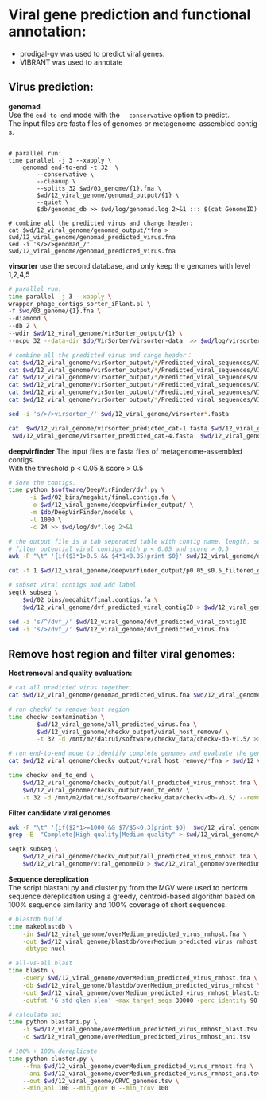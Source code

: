 # Viral gene prediction and functional annotation:
- prodigal-gv was used to predict viral genes.
- VIBRANT was used to annotate
## Virus prediction:
**genomad**   
Use the `end-to-end` mode with the `--conservative` option to predict.   
The input files are fasta files of genomes or metagenome-assembled contig          
                        s.
```bas

# parallel run:
time parallel -j 3 --xapply \
    genomad end-to-end -t 32  \
        --conservative \
        --cleanup \
        --splits 32 $wd/03_genome/{1}.fna \
        $wd/12_viral_genome/genomad_output/{1} \
        --quiet \
        $db/genomad_db >> $wd/log/genomad.log 2>&1 ::: $(cat GenomeID)

# combine all the predicted virus and change header:
cat $wd/12_viral_genome/genomad_output/*fna > $wd/12_viral_genome/genomad_predicted_virus.fna
sed -i 's/>/>genomad_/' $wd/12_viral_genome/genomad_predicted_virus.fna
```

**virsorter**
use the second database, and only keep the genomes with level 1,2,4,5
```bash
# parallel run:
time parallel -j 3 --xapply \
wrapper_phage_contigs_sorter_iPlant.pl \
-f $wd/03_genome/{1}.fna \
--diamond \
--db 2 \
--wdir $wd/12_viral_genome/virSorter_output/{1} \
--ncpu 32 --data-dir $db/VirSorter/virsorter-data  >> $wd/log/virsorter.log 2>&1 ::: $(cat GenomeID)

# combine all the predicted virus and cange header：
cat $wd/12_viral_genome/virSorter_output/*/Predicted_viral_sequences/VIRSorter_cat-1.fasta > $wd/12_viral_genome/virsorter_predicted_cat-1.fasta
cat $wd/12_viral_genome/virSorter_output/*/Predicted_viral_sequences/VIRSorter_cat-2.fasta > $wd/12_viral_genome/virsorter_predicted_cat-2.fasta
cat $wd/12_viral_genome/virSorter_output/*/Predicted_viral_sequences/VIRSorter_cat-3.fasta > $wd/12_viral_genome/virsorter_predicted_cat-3.fasta
cat $wd/12_viral_genome/virSorter_output/*/Predicted_viral_sequences/VIRSorter_prophages_cat-4.fasta > $wd/12_viral_genome/virsorter_predicted_cat-4.fasta
cat $wd/12_viral_genome/virSorter_output/*/Predicted_viral_sequences/VIRSorter_prophages_cat-5.fasta > $wd/12_viral_genome/virsorter_predicted_cat-5.fasta
cat $wd/12_viral_genome/virSorter_output/*/Predicted_viral_sequences/VIRSorter_prophages_cat-6.fasta > $wd/12_viral_genome/virsorter_predicted_cat-6.fasta

sed -i 's/>/>virsorter_/' $wd/12_viral_genome/virsorter*.fasta

cat  $wd/12_viral_genome/virsorter_predicted_cat-1.fasta $wd/12_viral_genome/virsorter_predicted_cat-2.fasta \
 $wd/12_viral_genome/virsorter_predicted_cat-4.fasta  $wd/12_viral_genome/virsorter_predicted_cat-5.fasta > $wd/12_viral_genome/virsorter_predicted_virus.fna
```

**deepvirfinder**
The input files are fasta files of metagenome-assembled contigs.  
With the threshold p < 0.05 & score > 0.5 
```bash
# Sore the contigs.
time python $software/DeepVirFinder/dvf.py \
      -i $wd/02_bins/megahit/final.contigs.fa \
      -o $wd/12_viral_genome/deepvirfinder_output/ \
      -m $db/DeepVirFinder/models \
      -l 1000 \
      -c 24 >> $wd/log/dvf.log 2>&1

# the output file is a tab seperated table with contig name, length, score and pvalue.
# filter potential viral contigs with p < 0.05 and score > 0.5
awk -F "\t" '{if($3*1>0.5 && $4*1<0.05)print $0}' $wd/12_viral_genome/deepvirfinder_output/final.contigs.fa_gt1000bp_dvfpred.txt  > $wd/12_viral_genome/deepvirfinder_output/p0.05_s0.5_filtered_gt1000bp_dvfpred.txt

cut -f 1 $wd/12_viral_genome/deepvirfinder_output/p0.05_s0.5_filtered_gt1000bp_dvfpred.txt | tail -n+2 >  $wd/12_viral_genome/dvf_predicted_viral_contigID

# subset viral contigs and add label
seqtk subseq \
    $wd/02_bins/megahit/final.contigs.fa \
    $wd/12_viral_genome/dvf_predicted_viral_contigID > $wd/12_viral_genome/dvf_predicted_virus.fna

sed -i 's/^/dvf_/' $wd/12_viral_genome/dvf_predicted_viral_contigID
sed -i 's/>/dvf_/' $wd/12_viral_genome/dvf_predicted_virus.fna
```

## Remove host region and filter viral genomes:

**Host removal and quality evaluation:**
```bash
# cat all predicted virus together.
cat $wd/12_viral_genome/genomad_predicted_virus.fna $wd/12_viral_genome/virsorter_predicted_virus.fna $wd/12_viral_genome/dvf_predicted_virus.fna > $wd/12_viral_genome/all_predicted_virus.fna

# run checkV to remove host region
time checkv contamination \
        $wd/12_viral_genome/all_predicted_virus.fna \
        $wd/12_viral_genome/checkv_output/viral_host_remove/ \
        -t 32 -d /mnt/m2/dairui/software/checkv_data/checkv-db-v1.5/ >> $wd/log/checkv.log 2>&1

# run end-to-end mode to identify complete genomes and evaluate the genome quality.
cat $wd/12_viral_genome/checkv_output/viral_host_remove/*fna > $wd/12_viral_genome/checkv_output/all_predicted_virus_rmhost.fna

time checkv end_to_end \
    $wd/12_viral_genome/checkv_output/all_predicted_virus_rmhost.fna \
    $wd/12_viral_genome/checkv_output/end_to_end/ \
    -t 32 -d /mnt/m2/dairui/software/checkv_data/checkv-db-v1.5/ --remove_tmp >> $wd/log/checkv.log 2>&1
```
**Filter candidate viral genomes**
```bash
awk -F "\t" '{if($2*1>=1000 && $7/$5<0.3)print $0}' $wd/12_viral_genome/checkv_output/end_to_end/quality_summary.tsv | \
grep -E  "Complete|High-quality|Medium-quality" > $wd/12_viral_genome/viral_genomeID

seqtk subseq \
    $wd/12_viral_genome/checkv_output/all_predicted_virus_rmhost.fna \
    $wd/12_viral_genome/viral_genomeID > $wd/12_viral_genome/overMedium_predicted_virus_rmhost.fna
```

**Sequence dereplication**  
The script blastani.py and cluster.py from the MGV were used to perform sequence dereplication using a greedy, centroid-based algorithm based on 100% sequence similarity and 100% coverage of short sequences.
```bash
# blastdb build
time makeblastdb \
    -in $wd/12_viral_genome/overMedium_predicted_virus_rmhost.fna \
    -out $wd/12_viral_genome/blastdb/overMedium_predicted_virus_rmhost \
    -dbtype nucl

# all-vs-all blast
time blastn \
    -query $wd/12_viral_genome/overMedium_predicted_virus_rmhost.fna \
    -db $wd/12_viral_genome/blastdb/overMedium_predicted_virus_rmhost \
    -out $wd/12_viral_genome/overMedium_predicted_virus_rmhost_blast.tsv \
    -outfmt '6 std qlen slen' -max_target_seqs 30000 -perc_identity 90 -num_threads 96

# calculate ani
time python blastani.py \
    -i $wd/12_viral_genome/overMedium_predicted_virus_rmhost_blast.tsv \
    -o $wd/12_viral_genome/overMedium_predicted_virus_rmhost_ani.tsv

# 100% + 100% dereplicate
time python cluster.py \
    --fna $wd/12_viral_genome/overMedium_predicted_virus_rmhost.fna \
    --ani $wd/12_viral_genome/overMedium_predicted_virus_rmhost_ani.tsv \
    --out $wd/12_viral_genome/CRVC_genomes.tsv \
    --min_ani 100 --min_qcov 0 --min_tcov 100
```